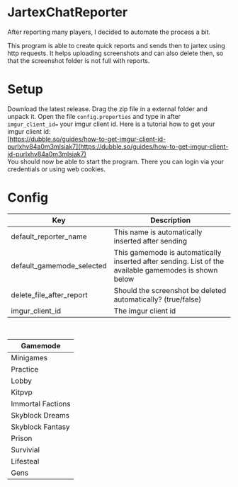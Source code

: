 # JartexChatReporter
After reporting many players, I decided to automate the process a bit.

This program is able to create quick reports and sends then to jartex using http requests.
It helps uploading screenshots and can also delete then, so that the screenshot folder is not full with reports.

# Setup
Download the latest release. Drag the zip file in a external folder and unpack it.
Open the file `config.properties` and type in after `imgur_client_id=` your imgur client id.
Here is a tutorial how to get your imgur client id: <br>
[https://dubble.so/guides/how-to-get-imgur-client-id-purlxhv84a0m3mlsiak7](https://dubble.so/guides/how-to-get-imgur-client-id-purlxhv84a0m3mlsiak7)
<br>
You should now be able to start the program.
There you can login via your credentials or using web cookies.

# Config
| Key                       | Description                                                                                           |
|---------------------------|-------------------------------------------------------------------------------------------------------|
| default_reporter_name     | This name is automatically inserted after sending                                                     |
| default_gamemode_selected | This gamemode is automatically inserted after sending. List of the available gamemodes is shown below |
| delete_file_after_report  | Should the screenshot be deleted automatically? (true/false)                                          |
| imgur_client_id           | The imgur client id                                                                                   |
<br>

| Gamemode          |
|-------------------|
| Minigames         |
| Practice          |
| Lobby             |
| Kitpvp            |
| Immortal Factions |
| Skyblock Dreams   |
| Skyblock Fantasy  |
| Prison            |
| Survivial         |
| Lifesteal         |
| Gens              |
